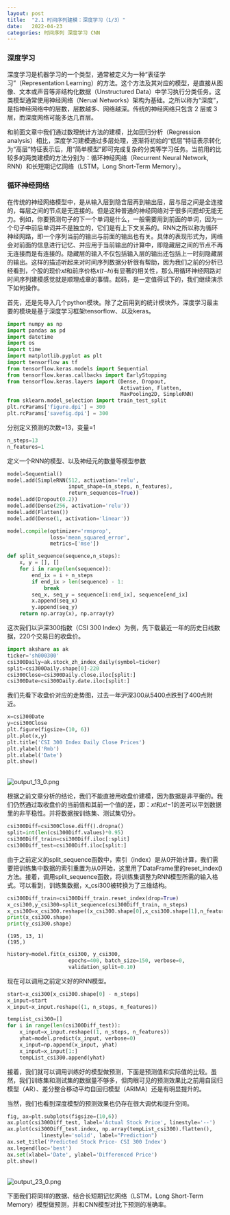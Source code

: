 ```yaml
---
layout: post
title:  "2.1 时间序列建模：深度学习（1/3）"
date:   2022-04-23
categories: 时间序列 深度学习 CNN
---
```



### 深度学习


深度学习是机器学习的一个类型，通常被定义为一种“表征学习”（Representation Learning）的方法。这个方法及其对应的模型，是直接从图像、文本或声音等非结构化数据（Unstructured Data）中学习执行分类任务。这类模型通常使用神经网络（Nerual Networks）架构为基础。之所以称为“深度”，是指神经网络中的层数，层数越多、网络越深。传统的神经网络只包含 2 层或 3 层，而深度网络可能多达几百层。


和前面文章中我们通过数理统计方法的建模，比如回归分析（Regression analysis）相比，深度学习建模通过多层处理，逐渐将初始的“低层”特征表示转化为“高层”特征表示后，用“简单模型”即可完成复杂的分类等学习任务。当前用的比较多的两类建模的方法分别为：循环神经网络（Recurrent Neural Network, RNN）和长短期记忆网络（LSTM，Long Short-Term Memory）。


### 循环神经网络


在传统的神经网络模型中，是从输入层到隐含层再到输出层，层与层之间是全连接的，每层之间的节点是无连接的。但是这种普通的神经网络对于很多问题却无能无力。例如，你要预测句子的下一个单词是什么，一般需要用到前面的单词，因为一个句子中前后单词并不是独立的，它们是有上下文关系的。RNN之所以称为循环神经网路，即一个序列当前的输出与前面的输出也有关。具体的表现形式为，网络会对前面的信息进行记忆、并应用于当前输出的计算中，即隐藏层之间的节点不再无连接而是有连接的。隐藏层的输入不仅包括输入层的输出还包括上一时刻隐藏层的输出。这样的描述听起来对时间序列数据分析很有帮助，因为我们之前的分析已经看到，个股的现价𝑥𝑡和前序价格𝑥(𝑡−ℎ)有显著的相关性，那么用循环神经网路对时间序列建模感觉就是顺理成章的事情。起码，是一定值得试下的，我们继续演示下如何操作。


首先，还是先导入几个python模块。除了之前用到的统计模块外，深度学习最主要的模块是基于深度学习框架tensorflow、以及keras。


```python
import numpy as np
import pandas as pd
import datetime
import os
import time
import matplotlib.pyplot as plt
import tensorflow as tf
from tensorflow.keras.models import Sequential
from tensorflow.keras.callbacks import EarlyStopping
from tensorflow.keras.layers import (Dense, Dropout, 
                                     Activation, Flatten, 
                                     MaxPooling2D, SimpleRNN)
from sklearn.model_selection import train_test_split
plt.rcParams['figure.dpi'] = 300
plt.rcParams['savefig.dpi'] = 300
```


分别定义预测的次数=13，变量=1


```python
n_steps=13
n_features=1
```


定义一个RNN的模型、以及神经元的数量等模型参数


```python
model=Sequential()
model.add(SimpleRNN(512, activation='relu', 
                    input_shape=(n_steps, n_features),
                    return_sequences=True))
model.add(Dropout(0.2))
model.add(Dense(256, activation='relu'))
model.add(Flatten())
model.add(Dense(1, activation='linear'))
```


```python
model.compile(optimizer='rmsprop',
              loss='mean_squared_error',
              metrics=['mse'])
```


```python
def split_sequence(sequence,n_steps):
    x, y = [], []
    for i in range(len(sequence)):
        end_ix = i + n_steps
        if end_ix > len(sequence) - 1:
            break
        seq_x, seq_y = sequence[i:end_ix], sequence[end_ix]
        x.append(seq_x)
        y.append(seq_y)
    return np.array(x), np.array(y)
```


这次我们以沪深300指数（CSI 300 Index）为例，先下载最近一年的历史日线数据，220个交易日的收盘价。


```python
import akshare as ak
ticker='sh000300'
csi300Daily=ak.stock_zh_index_daily(symbol=ticker)
split=csi300Daily.shape[0]-220
csi300Close=csi300Daily.close.iloc[split:]
csi300Date=csi300Daily.date.iloc[split:]
```


我们先看下收盘价对应的走势图，过去一年沪深300从5400点跌到了400点附近。


```python
x=csi300Date
y=csi300Close
plt.figure(figsize=(10, 6))
plt.plot(x,y)
plt.title('CSI 300 Index Daily Close Prices')
plt.ylabel('Rmb')
plt.xlabel('Date')
plt.show()
```

​    
![output_13_0.png](https://s2.loli.net/2022/04/23/QO7NU1imoR4hMAd.png)
​    

根据之前文章分析的结论，我们不能直接用收盘价建模，因为数据是非平衡的。我们仍然通过取收盘价的当前值和其前一个值的差，即：𝑥𝑡和𝑥𝑡−1的差可以平划数据里的非平稳性。并将数据按训练集、测试集切分。


```python
csi300Diff=csi300Close.diff().dropna()
split=int(len(csi300Diff.values)*0.95)
csi300Diff_train=csi300Diff.iloc[:split]
csi300Diff_test=csi300Diff.iloc[split:]
```


由于之前定义的split_sequence函数中，索引（index）是从0开始计算，我们需要把训练集中数据的索引重置为从0开始，这里用了DataFrame里的reset_index()方法。接着，调用split_sequence函数，将训练集调整为RNN模型所需的输入格式。可以看到，训练集数据，x_csi300被转换为了三维结构。


```python
csi300Diff_train=csi300Diff_train.reset_index(drop=True)
x_csi300,y_csi300=split_sequence(csi300Diff_train, n_steps)
x_csi300=x_csi300.reshape((x_csi300.shape[0],x_csi300.shape[1],n_features))
print(x_csi300.shape)
print(y_csi300.shape)
```

    (195, 13, 1)
    (195,)



```python
history=model.fit(x_csi300, y_csi300, 
                    epochs=400, batch_size=150, verbose=0, 
                    validation_split=0.10)
```


现在可以调用之前定义好的RNN模型。


```python
start=x_csi300[x_csi300.shape[0] - n_steps]
x_input=start
x_input=x_input.reshape((1, n_steps, n_features))
```


```python
tempList_csi300=[]
for i in range(len(csi300Diff_test)):
    x_input=x_input.reshape((1, n_steps, n_features))
    yhat=model.predict(x_input, verbose=0)
    x_input=np.append(x_input, yhat)
    x_input=x_input[1:]
    tempList_csi300.append(yhat)
```


接着，我们就可以调用训练好的模型做预测，下面是预测值和实际值的比较。虽然，我们训练集和测试集的数据量不够多，但肉眼可见的预测效果比之前用自回归模型（AR）、差分整合移动平均自回归模型（ARIMA）还是有明显提升的。


当然，我们也看到深度模型的预测效果也仍存在很大调优和提升空间。


```python
fig, ax=plt.subplots(figsize=(10,6))
ax.plot(csi300Diff_test, label='Actual Stock Price', linestyle='--')
ax.plot(csi300Diff_test.index, np.array(tempList_csi300).flatten(),
           linestyle='solid', label="Prediction")
ax.set_title('Predicted Stock Price- CSI 300 Index')
ax.legend(loc='best')
ax.set(xlabel='Date', ylabel='Differenced Price')
plt.show()
```

​    
![output_23_0.png](https://s2.loli.net/2022/04/23/AWgcKaSi5PT4lbt.png)
​    

下面我们将同样的数据、结合长短期记忆网络（LSTM，Long Short-Term Memory）模型做预测，并和CNN模型对比下预测的准确率。



